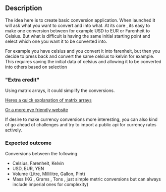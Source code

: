 ## Description
The idea here is to create basic conversion application. When launched it will ask what you want to convert and into what. At its core , its easy to make one conversion between for example USD to EUR or Farenheit to Celsius. But what is difficult is having the same initial starting point and select which one you want it to be converted into. 

For example you have celsius and you convert it into farenheit, but then you decide to press back and convert the same celsius to kelvin for example. This requires saving the initial data of celsius and allowing it to be converted into others based on selection

### "Extra credit"
Using matrix arrays, it could simplify the conversions. 

[Heres a quick explanation of matrix arrays](https://www.programiz.com/python-programming/matrix)

[Or a more eye friendly website](https://www.geeksforgeeks.org/python-matrix/)

If desire to make currency conversions more interesting, you can also kind of go ahead of challenges and try to import a public api for currency rates actively. 

### Expected outcome
Conversions between the following

- Celsius, Farenheit, Kelvin
- USD, EUR, YEN
- Volume (Litre, Millilitre, Gallon, Pint)
- Mass (KG , Grams , Tons , just simple metric conversions but can always include imperial ones for complexity)